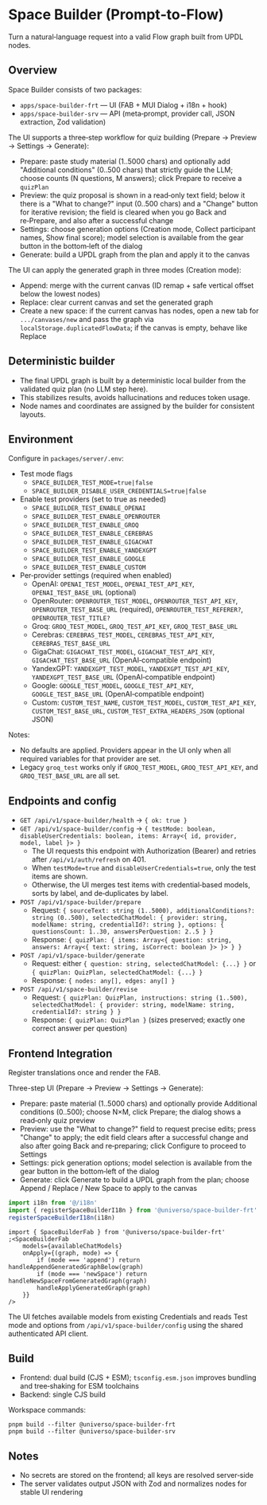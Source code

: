 # Space Builder (Prompt‑to‑Flow)

Turn a natural‑language request into a valid Flow graph built from UPDL nodes.

## Overview

Space Builder consists of two packages:

-   `apps/space-builder-frt` — UI (FAB + MUI Dialog + i18n + hook)
-   `apps/space-builder-srv` — API (meta‑prompt, provider call, JSON extraction, Zod validation)

The UI supports a three‑step workflow for quiz building (Prepare → Preview → Settings → Generate):

-   Prepare: paste study material (1..5000 chars) and optionally add "Additional conditions" (0..500 chars) that strictly guide the LLM; choose counts (N questions, M answers); click Prepare to receive a `quizPlan`
-   Preview: the quiz proposal is shown in a read‑only text field; below it there is a "What to change?" input (0..500 chars) and a "Change" button for iterative revision; the field is cleared when you go Back and re‑Prepare, and also after a successful change
-   Settings: choose generation options (Creation mode, Collect participant names, Show final score); model selection is available from the gear button in the bottom‑left of the dialog
-   Generate: build a UPDL graph from the plan and apply it to the canvas

The UI can apply the generated graph in three modes (Creation mode):

-   Append: merge with the current canvas (ID remap + safe vertical offset below the lowest nodes)
-   Replace: clear current canvas and set the generated graph
-   Create a new space: if the current canvas has nodes, open a new tab for `.../canvases/new` and pass the graph via `localStorage.duplicatedFlowData`; if the canvas is empty, behave like Replace

## Deterministic builder

-   The final UPDL graph is built by a deterministic local builder from the validated quiz plan (no LLM step here).
-   This stabilizes results, avoids hallucinations and reduces token usage.
-   Node names and coordinates are assigned by the builder for consistent layouts.

## Environment

Configure in `packages/server/.env`:

-   Test mode flags
    -   `SPACE_BUILDER_TEST_MODE=true|false`
    -   `SPACE_BUILDER_DISABLE_USER_CREDENTIALS=true|false`
-   Enable test providers (set to true as needed)
    -   `SPACE_BUILDER_TEST_ENABLE_OPENAI`
    -   `SPACE_BUILDER_TEST_ENABLE_OPENROUTER`
    -   `SPACE_BUILDER_TEST_ENABLE_GROQ`
    -   `SPACE_BUILDER_TEST_ENABLE_CEREBRAS`
    -   `SPACE_BUILDER_TEST_ENABLE_GIGACHAT`
    -   `SPACE_BUILDER_TEST_ENABLE_YANDEXGPT`
    -   `SPACE_BUILDER_TEST_ENABLE_GOOGLE`
    -   `SPACE_BUILDER_TEST_ENABLE_CUSTOM`
-   Per‑provider settings (required when enabled)
    -   OpenAI: `OPENAI_TEST_MODEL`, `OPENAI_TEST_API_KEY`, `OPENAI_TEST_BASE_URL` (optional)
    -   OpenRouter: `OPENROUTER_TEST_MODEL`, `OPENROUTER_TEST_API_KEY`, `OPENROUTER_TEST_BASE_URL` (required), `OPENROUTER_TEST_REFERER?`, `OPENROUTER_TEST_TITLE?`
    -   Groq: `GROQ_TEST_MODEL`, `GROQ_TEST_API_KEY`, `GROQ_TEST_BASE_URL`
    -   Cerebras: `CEREBRAS_TEST_MODEL`, `CEREBRAS_TEST_API_KEY`, `CEREBRAS_TEST_BASE_URL`
    -   GigaChat: `GIGACHAT_TEST_MODEL`, `GIGACHAT_TEST_API_KEY`, `GIGACHAT_TEST_BASE_URL` (OpenAI‑compatible endpoint)
    -   YandexGPT: `YANDEXGPT_TEST_MODEL`, `YANDEXGPT_TEST_API_KEY`, `YANDEXGPT_TEST_BASE_URL` (OpenAI‑compatible endpoint)
    -   Google: `GOOGLE_TEST_MODEL`, `GOOGLE_TEST_API_KEY`, `GOOGLE_TEST_BASE_URL` (OpenAI‑compatible endpoint)
    -   Custom: `CUSTOM_TEST_NAME`, `CUSTOM_TEST_MODEL`, `CUSTOM_TEST_API_KEY`, `CUSTOM_TEST_BASE_URL`, `CUSTOM_TEST_EXTRA_HEADERS_JSON` (optional JSON)

Notes:

-   No defaults are applied. Providers appear in the UI only when all required variables for that provider are set.
-   Legacy `groq_test` works only if `GROQ_TEST_MODEL`, `GROQ_TEST_API_KEY`, and `GROQ_TEST_BASE_URL` are all set.

## Endpoints and config

-   `GET /api/v1/space-builder/health` → `{ ok: true }`
-   `GET /api/v1/space-builder/config` → `{ testMode: boolean, disableUserCredentials: boolean, items: Array<{ id, provider, model, label }> }`
    -   The UI requests this endpoint with Authorization (Bearer) and retries after `/api/v1/auth/refresh` on 401.
    -   When `testMode=true` and `disableUserCredentials=true`, only the test items are shown.
    -   Otherwise, the UI merges test items with credential‑based models, sorts by label, and de‑duplicates by label.
-   `POST /api/v1/space-builder/prepare`
    -   Request: `{ sourceText: string (1..5000), additionalConditions?: string (0..500), selectedChatModel: { provider: string, modelName: string, credentialId?: string }, options: { questionsCount: 1..30, answersPerQuestion: 2..5 } }`
    -   Response: `{ quizPlan: { items: Array<{ question: string, answers: Array<{ text: string, isCorrect: boolean }> }> } }`
-   `POST /api/v1/space-builder/generate`
    -   Request: either `{ question: string, selectedChatModel: {...} }` or `{ quizPlan: QuizPlan, selectedChatModel: {...} }`
    -   Response: `{ nodes: any[], edges: any[] }`
-   `POST /api/v1/space-builder/revise`
    -   Request: `{ quizPlan: QuizPlan, instructions: string (1..500), selectedChatModel: { provider: string, modelName: string, credentialId?: string } }`
    -   Response: `{ quizPlan: QuizPlan }` (sizes preserved; exactly one correct answer per question)

## Frontend Integration

Register translations once and render the FAB.

Three-step UI (Prepare → Preview → Settings → Generate):

-   Prepare: paste material (1..5000 chars) and optionally provide Additional conditions (0..500); choose N×M, click Prepare; the dialog shows a read‑only quiz preview
-   Preview: use the "What to change?" field to request precise edits; press "Change" to apply; the edit field clears after a successful change and also after going Back and re‑preparing; click Configure to proceed to Settings
-   Settings: pick generation options; model selection is available from the gear button in the bottom‑left of the dialog
-   Generate: click Generate to build a UPDL graph from the plan; choose Append / Replace / New Space to apply to the canvas

```ts
import i18n from '@/i18n'
import { registerSpaceBuilderI18n } from '@universo/space-builder-frt'
registerSpaceBuilderI18n(i18n)
```

```tsx
import { SpaceBuilderFab } from '@universo/space-builder-frt'
;<SpaceBuilderFab
    models={availableChatModels}
    onApply={(graph, mode) => {
        if (mode === 'append') return handleAppendGeneratedGraphBelow(graph)
        if (mode === 'newSpace') return handleNewSpaceFromGeneratedGraph(graph)
        handleApplyGeneratedGraph(graph)
    }}
/>
```

The UI fetches available models from existing Credentials and reads Test mode and options from `/api/v1/space-builder/config` using the shared authenticated API client.

## Build

-   Frontend: dual build (CJS + ESM); `tsconfig.esm.json` improves bundling and tree‑shaking for ESM toolchains
-   Backend: single CJS build

Workspace commands:

```
pnpm build --filter @universo/space-builder-frt
pnpm build --filter @universo/space-builder-srv
```

## Notes

-   No secrets are stored on the frontend; all keys are resolved server‑side
-   The server validates output JSON with Zod and normalizes nodes for stable UI rendering
